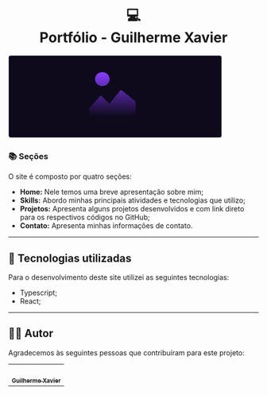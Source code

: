 <h1 align="center">
  💻<br>Portfólio - Guilherme Xavier
</h1>

<img src="src/assets/img/img-projeto.png" alt="">

### 📚 Seções

O site é composto por quatro seções:

- **Home:** Nele temos uma breve apresentação sobre mim;
- **Skills:** Abordo minhas principais atividades e tecnologias que utilizo;
- **Projetos:** Apresenta alguns projetos desenvolvidos e com link direto para os respectivos códigos no GitHub;
- **Contato:** Apresenta minhas informações de contato.

---

## 💼 Tecnologias utilizadas

Para o desenvolvimento deste site utilizei as seguintes tecnologias:

- Typescript;
- React;

---

## 🧑‍💻 Autor

Agradecemos às seguintes pessoas que contribuíram para este projeto:

<table>
  <tr>
    <td align="center">
      <a href="github.com/guixavier77">
        <img src="https://avatars3.githubusercontent.com/u/80369802" width="100px;" alt=""/><br>
        <sub>
          <b>Guilherme Xavier</b>
        </sub>
      </a>
    </td>
  </tr>
</table>
